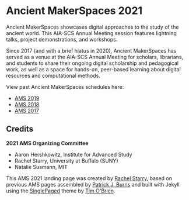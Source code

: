 # Ancient MakerSpaces 2021

Ancient MakerSpaces showcases digital approaches to the study of the ancient world. This AIA-SCS Annual Meeting session features lightning talks, project demonstrations, and workshops.

Since 2017 (and with a brief hiatus in 2020), Ancient MakerSpaces has served as a venue at the AIA-SCS Annual Meeting for scholars, librarians, and students to share their ongoing digital scholarship and pedagogical work, as well as a space for hands-on, peer-based learning about digital resources and computational methods.

View past Ancient MakerSpaces schedules here:
- [AMS 2019](https://diyclassics.github.io/ams-2019/)
- [AMS 2018](https://diyclassics.github.io/ams-2018/)
- [AMS 2017](https://diyclassics.github.io/ams/)

## Credits

**2021 AMS Organizing Committee**
- Aaron Hershkowitz, Institute for Advanced Study
- Rachel Starry, University at Buffalo (SUNY)
- Natalie Susmann, MIT

This AMS 2021 landing page was created by [Rachel Starry](http://rachelstarry.org), based on previous AMS pages assembled by [Patrick J. Burns](http://diyclassics.github.io/) and built with Jekyll using the [SinglePaged](https://github.com/t413/SinglePaged) theme by [Tim O'Brien](http://t413.com/).
